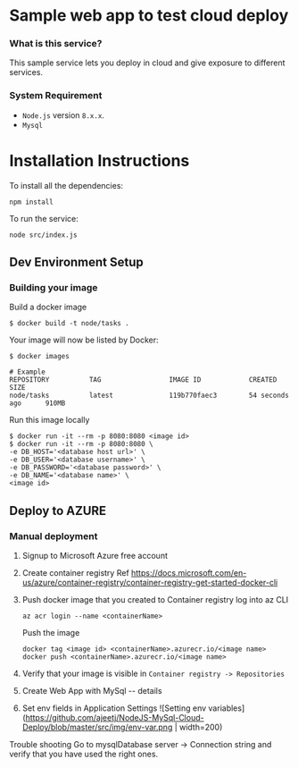 # Sample web app to test cloud deploy

### What is this service?
This sample service lets you deploy in cloud and give exposure to different services. 

### System Requirement

- `Node.js` version `8.x.x`.
- `Mysql`

# Installation Instructions

To install all the dependencies:

```
npm install
```

To run the service:

```
node src/index.js     
```


## Dev Environment Setup


### Building your image

Build a docker image
```
$ docker build -t node/tasks .
```

Your image will now be listed by Docker:
```
$ docker images

# Example
REPOSITORY          TAG                 IMAGE ID            CREATED             SIZE
node/tasks          latest              119b770faec3        54 seconds ago      910MB
```

Run this image locally
```
$ docker run -it --rm -p 8080:8080 <image id>
$ docker run -it --rm -p 8080:8080 \
-e DB_HOST='<database host url>' \
-e DB_USER='<database username>' \
-e DB_PASSWORD='<database password>' \
-e DB_NAME='<database name>' \
<image id>
```


## Deploy to AZURE

### Manual deployment
1. Signup to Microsoft Azure free account 
1. Create container registry
Ref https://docs.microsoft.com/en-us/azure/container-registry/container-registry-get-started-docker-cli

1. Push docker image that you created to Container registry 
    log into az CLI 
    ```
    az acr login --name <containerName>
    ```

    Push the image
    ```
    docker tag <image id> <containerName>.azurecr.io/<image name>   
    docker push <containerName>.azurecr.io/<image name>  

    ```
1. Verify that your image is visible in `Container registry -> Repositories`

1. Create Web App with MySql
 -- details

1. Set env fields in Application Settings
![Setting env variables](https://github.com/ajeetj/NodeJS-MySql-Cloud-Deploy/blob/master/src/img/env-var.png | width=200)

Trouble shooting
Go to mysqlDatabase server -> Connection string and verify that you have used the right ones.

